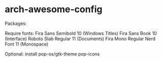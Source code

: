 # arch-awesome-config

Packages:


Require fonts:
Fira Sans Semibold 10 (Windows Titles)
Fira Sans Book 10 (Interface)
Roboto Slab Regular 11 (Documents)
Fira Mono Regular Nerd Font 11 (Monospace)

Optional:
install pop-os/gtk-theme
pop-icons
